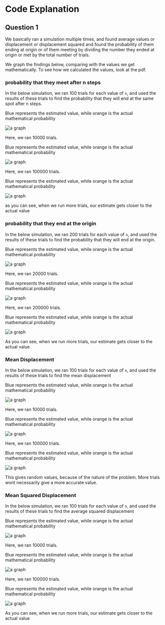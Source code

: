 # Code Explanation

## Question 1

We basically ran a simulation multiple times, and found average values or displacement or displacement squared and found the probability of them ending at origin or of them meeting by dividing the number they ended at origin or met by the total number of trials.

We graph the findings below, comparing with the values we get mathematically. To see how we calculated the values, look at the pdf.


### probability that they meet after n steps

In the below simulation, we ran 100 trials for each value of `n`, and used the results of these trials to find the probability that they will end at the same spot after n steps.

Blue represents the estimated value, while orange is the actual mathematical probability

![a graph](./images/meeting_100.png)

Here, we ran 10000 trials.

Blue represents the estimated value, while orange is the actual mathematical probability

![a graph](./images/meeting_10000.png)

Here, we ran 100000 trials.

Blue represents the estimated value, while orange is the actual mathematical probability

![a graph](./images/meeting_100000.png)

as you can see, when we run more trials, our estimate gets closer to the actual value

### probability that they end at the origin

In the below simulation, we ran 200 trials for each value of `n`, and used the results of these trials to find the probability that they will end at the origin.

Blue represents the estimated value, while orange is the actual mathematical probability

![a graph](./images/origin_100.png)

Here, we ran 20000 trials.

Blue represents the estimated value, while orange is the actual mathematical probability

![a graph](./images/origin_10000.png)

Here, we ran 200000 trials.

Blue represents the estimated value, while orange is the actual mathematical probability

![a graph](./images/origin_100000.png)

As you can see, when we run more trials, our estimate gets closer to the actual value

### Mean Displacement

In the below simulation, we ran 100 trials for each value of `n`, and used the results of these trials to find the mean displacement

Blue represents the estimated value, while orange is the actual mathematical probability

![a graph](./images/mean_displacement_100.png)

Here, we ran 10000 trials.

Blue represents the estimated value, while orange is the actual mathematical probability

![a graph](./images/mean_displacement_10000.png)

Here, we ran 100000 trials.

Blue represents the estimated value, while orange is the actual mathematical probability

![a graph](./images/mean_displacement_100000.png)

This gives random values, because of the nature of the problem. More trials wont necessarily give a more accurate value.

### Mean Squared Displacement

In the below simulation, we ran 100 trials for each value of `n`, and used the results of these trials to find the average squared displacement

Blue represents the estimated value, while orange is the actual mathematical probability

![a graph](./images/mean_square_displacement_100.png)

Here, we ran 10000 trials.

Blue represents the estimated value, while orange is the actual mathematical probability

![a graph](./images/mean_square_displacement_10000.png)

Here, we ran 100000 trials.

Blue represents the estimated value, while orange is the actual mathematical probability

![a graph](./images/mean_square_displacement_100000.png)

As you can see, when we run more trials, our estimate gets closer to the actual value